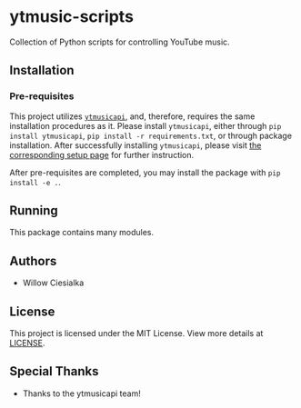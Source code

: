 # ytmusic-scripts
Collection of Python scripts for controlling YouTube music.

## Installation

### Pre-requisites

This project utilizes [`ytmusicapi`](https://github.com/sigma67/ytmusicapi), and, therefore, requires the same installation procedures as it.
Please install `ytmusicapi`, either through `pip install ytmusicapi`, `pip install -r requirements.txt`, or through package installation.
After successfully installing `ytmusicapi`, please visit [the corresponding setup page](https://ytmusicapi.readthedocs.io/en/stable/setup/oauth.html) for further instruction.

After pre-requisites are completed, you may install the package with `pip install -e .`.

## Running

This package contains many modules.

## Authors

- Willow Ciesialka

## License

This project is licensed under the MIT License. View more details at [LICENSE](LICENSE).

## Special Thanks

- Thanks to the ytmusicapi team!